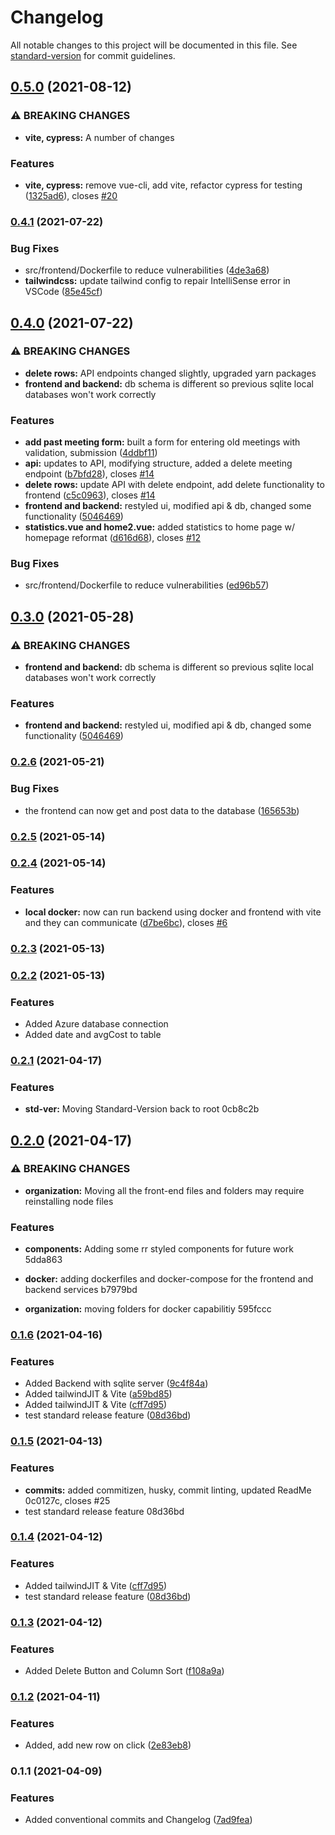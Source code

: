 # Changelog

All notable changes to this project will be documented in this file. See [standard-version](https://github.com/conventional-changelog/standard-version) for commit guidelines.

## [0.5.0](https://github.com/rropen/mec/compare/v0.3.1...v0.5.0) (2021-08-12)


### ⚠ BREAKING CHANGES

* **vite, cypress:** A number of changes

### Features

* **vite, cypress:** remove vue-cli, add vite, refactor cypress for testing ([1325ad6](https://github.com/rropen/mec/commit/1325ad6c9769a31bbdffc9955febcceb1fff2d18)), closes [#20](https://github.com/rropen/mec/issues/20)

### [0.4.1](https://github.com/rropen/mec/compare/v0.4.0...v0.4.1) (2021-07-22)


### Bug Fixes

* src/frontend/Dockerfile to reduce vulnerabilities ([4de3a68](https://github.com/rropen/mec/commit/4de3a680a0d34dae81ac336daf3a0ef09cc71950))
* **tailwindcss:** update tailwind config to repair IntelliSense error in VSCode ([85e45cf](https://github.com/rropen/mec/commit/85e45cfc631756829c2813762b96411a1bea7466))

## [0.4.0](https://github.com/rropen/mec/compare/v0.2.6...v0.4.0) (2021-07-22)


### ⚠ BREAKING CHANGES

* **delete rows:** API endpoints changed slightly, upgraded yarn packages
* **frontend and backend:** db schema is different so previous sqlite local databases won't work correctly

### Features

* **add past meeting form:** built a form for entering old meetings with validation, submission ([4ddbf11](https://github.com/rropen/mec/commit/4ddbf1155c8d0dd1002c088a743840bc4e8069ce))
* **api:** updates to API, modifying structure, added a delete meeting endpoint ([b7bfd28](https://github.com/rropen/mec/commit/b7bfd28a0101b358ff497cc435669c871133361a)), closes [#14](https://github.com/rropen/mec/issues/14)
* **delete rows:** update API with delete endpoint, add delete functionality to frontend ([c5c0963](https://github.com/rropen/mec/commit/c5c0963d22a886678e89952c0ff14b54cb845dce)), closes [#14](https://github.com/rropen/mec/issues/14)
* **frontend and backend:** restyled ui, modified api & db, changed some functionality ([5046469](https://github.com/rropen/mec/commit/5046469b2079e6719d9c96407f9091490d278f18))
* **statistics.vue and home2.vue:** added statistics to home page w/ homepage reformat ([d616d68](https://github.com/rropen/mec/commit/d616d684743ee61d8e1df90efbf93354af53eb5e)), closes [#12](https://github.com/rropen/mec/issues/12)


### Bug Fixes

* src/frontend/Dockerfile to reduce vulnerabilities ([ed96b57](https://github.com/rropen/mec/commit/ed96b574109efd4a8ae7a3e6e9a811d01fc0c4bb))

## [0.3.0](https://github.com/rollsroycedev/MEC/compare/v0.2.5...v0.3.0) (2021-05-28)


### ⚠ BREAKING CHANGES

* **frontend and backend:** db schema is different so previous sqlite local databases won't work correctly

### Features

* **frontend and backend:** restyled ui, modified api & db, changed some functionality ([5046469](https://github.com/rollsroycedev/MEC/commit/5046469b2079e6719d9c96407f9091490d278f18))

### [0.2.6](https://github.com/rollsroycedev/MEC/compare/v0.2.5...v0.2.6) (2021-05-21)


### Bug Fixes

* the frontend can now get and post data to the database ([165653b](https://github.com/rollsroycedev/MEC/commit/165653bd794af0d03a1ad7f93d240eeada677d85))

### [0.2.5](https://github.com/rollsroycedev/MEC/compare/v0.2.4...v0.2.5) (2021-05-14)

### [0.2.4](https://github.com/rollsroycedev/MEC/compare/v0.2.3...v0.2.4) (2021-05-14)


### Features

* **local docker:** now can run backend using docker and frontend with vite and they can communicate ([d7be6bc](https://github.com/rollsroycedev/MEC/commit/d7be6bc14846fb9b94596d5ddbfd05bedd0facef)), closes [#6](https://github.com/rollsroycedev/MEC/issues/6)

### [0.2.3](https://github.com/rollsroycedev/MEC/compare/v0.2.2...v0.2.3) (2021-05-13)

### [0.2.2](https://github.com/rollsroycedev/MEC/compare/v0.3.0...v0.2.2) (2021-05-13)

### Features

* Added Azure database connection
* Added date and avgCost to table

### [0.2.1](///compare/v0.0.1...v0.2.1) (2021-04-17)

### Features

* **std-ver:** Moving Standard-Version back to root 0cb8c2b

## [0.2.0](///compare/v0.1.6...v0.2.0) (2021-04-17)

### ⚠ BREAKING CHANGES

* **organization:** Moving all the front-end files and folders may require reinstalling node files

### Features

* **components:** Adding some rr styled components for future work 5dda863
* **docker:** adding dockerfiles and docker-compose for the frontend and backend services b7979bd

* **organization:** moving folders for docker capabilitiy 595fccc

### [0.1.6](https://github.com/ITM007/MEC/compare/v0.1.5...v0.1.6) (2021-04-16)

### Features

* Added Backend with sqlite server ([9c4f84a](https://github.com/ITM007/MEC/commit/9c4f84aea13971b218f107ea0186bc897c8798aa))
* Added tailwindJIT & Vite ([a59bd85](https://github.com/ITM007/MEC/commit/a59bd85b948d171d07f95e67d4d564035d4cb11a))
* Added tailwindJIT & Vite ([cff7d95](https://github.com/ITM007/MEC/commit/cff7d9513099117339521b10ee5061a6ef3590b5))
* test standard release feature ([08d36bd](https://github.com/ITM007/MEC/commit/08d36bdcfca133f5e35a1ea9a6780887ece54226))

### [0.1.5](///compare/v0.1.4...v0.1.5) (2021-04-13)

### Features

* **commits:** added commitizen, husky, commit linting, updated ReadMe 0c0127c, closes #25
* test standard release feature 08d36bd

### [0.1.4](https://github.com/ITM007/MEC/compare/v0.1.3...v0.1.4) (2021-04-12)

### Features

* Added tailwindJIT & Vite ([cff7d95](https://github.com/ITM007/MEC/commit/cff7d9513099117339521b10ee5061a6ef3590b5))
* test standard release feature ([08d36bd](https://github.com/ITM007/MEC/commit/08d36bdcfca133f5e35a1ea9a6780887ece54226))

### [0.1.3](https://github.com/ITM007/MEC/compare/v0.1.2...v0.1.3) (2021-04-12)

### Features

* Added Delete Button and Column Sort ([f108a9a](https://github.com/ITM007/MEC/commit/f108a9a77693691a97a0edb498e77ad4629c9e98))

### [0.1.2](https://github.com/ITM007/MEC/compare/v0.1.1...v0.1.2) (2021-04-11)

### Features

* Added, add new row on click ([2e83eb8](https://github.com/ITM007/MEC/commit/2e83eb8f936f8ab0353cc6a522d561d05ba62c53))

### 0.1.1 (2021-04-09)

### Features

* Added conventional commits and Changelog ([7ad9fea](https://github.com/ITM007/MEC/commit/7ad9fea176667f57f6bd6ab524de62a2fee3dacf))
